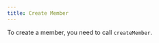 ```yaml
---
title: Create Member
---
```


To create a member, you need to call `createMember`.

```tsx file=../../../../../../packages/sdk/examples/member/create.ts#L6-L12
```
